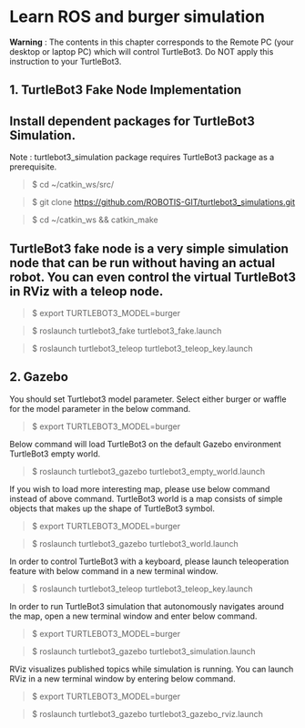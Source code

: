 # Learn ROS and burger simulation 

**Warning** : The contents in this chapter corresponds to the Remote PC (your desktop or laptop PC) which will control TurtleBot3. Do NOT apply this instruction to your TurtleBot3.


## 1. TurtleBot3 Fake Node Implementation

Install dependent packages for TurtleBot3 Simulation.
---

Note : turtlebot3_simulation package requires TurtleBot3 package as a prerequisite.

   >$ cd ~/catkin_ws/src/
   
   >$ git clone https://github.com/ROBOTIS-GIT/turtlebot3_simulations.git
   
   >$ cd ~/catkin_ws && catkin_make
   
   
TurtleBot3 fake node is a very simple simulation node that can be run without having an actual robot. You can even control the virtual TurtleBot3 in RViz with a teleop node.
---

   >$ export TURTLEBOT3_MODEL=burger
   
   >$ roslaunch turtlebot3_fake turtlebot3_fake.launch
   
   >$ roslaunch turtlebot3_teleop turtlebot3_teleop_key.launch   
   
   
   
## 2. Gazebo

You should set Turtlebot3 model parameter. Select either burger or waffle for the model parameter in the below command.

   >$ export TURTLEBOT3_MODEL=burger
   
Below command will load TurtleBot3 on the default Gazebo environment TurtleBot3 empty world.

   >$ roslaunch turtlebot3_gazebo turtlebot3_empty_world.launch
   

If you wish to load more interesting map, please use below command instead of above command.
TurtleBot3 world is a map consists of simple objects that makes up the shape of TurtleBot3 symbol.
 
   >$ export TURTLEBOT3_MODEL=burger
   
   >$ roslaunch turtlebot3_gazebo turtlebot3_world.launch   
   
In order to control TurtleBot3 with a keyboard, please launch teleoperation feature with below command in a new terminal window.

   >$ roslaunch turtlebot3_teleop turtlebot3_teleop_key.launch
   
In order to run TurtleBot3 simulation that autonomously navigates around the map, open a new terminal window and enter below command.

   >$ export TURTLEBOT3_MODEL=burger
   
   >$ roslaunch turtlebot3_gazebo turtlebot3_simulation.launch
   
RViz visualizes published topics while simulation is running. You can launch RViz in a new terminal window by entering below command.

   >$ export TURTLEBOT3_MODEL=burger
   
   >$ roslaunch turtlebot3_gazebo turtlebot3_gazebo_rviz.launch   
   
   
